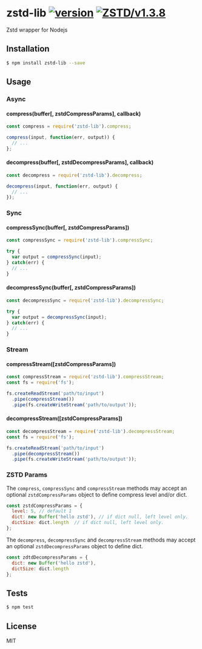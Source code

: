 zstd-lib [![version](https://img.shields.io/npm/v/zstd-lib.svg)](https://www.npmjs.com/package/zstd-lib) [![ZSTD/v1.3.8](https://img.shields.io/badge/ZSTD-v1.3.8-green.svg)](https://github.com/facebook/zstd/releases/tag/v1.3.8)
=====

Zstd wrapper for Nodejs

## Installation

```bash
$ npm install zstd-lib --save
```

## Usage

### Async

#### compress(buffer[, zstdCompressParams], callback)

```javascript
const compress = require('zstd-lib').compress;

compress(input, function(err, output)) {
  // ...
};
```
#### decompress(buffer[, zstdDecompressParams], callback)

```javascript
const decompress = require('zstd-lib').decompress;

decompress(input, function(err, output) {
  // ...
});
```

### Sync

#### compressSync(buffer[, zstdCompressParams])

```javascript
const compressSync = require('zstd-lib').compressSync;

try {
  var output = compressSync(input);
} catch(err) {
  // ...
}
```

#### decompressSync(buffer[, zstdCompressParams])

```javascript
const decompressSync = require('zstd-lib').decompressSync;

try {
  var output = decompressSync(input);
} catch(err) {
  // ...
}
```

### Stream

#### compressStream([zstdCompressParams])

```javascript
const compressStream = require('zstd-lib').compressStream;
const fs = require('fs');

fs.createReadStream('path/to/input')
  .pipe(compressStream())
  .pipe(fs.createWriteStream('path/to/output'));
```

#### decompressStream([zstdCompressParams])

```javascript
const decompressStream = require('zstd-lib').decompressStream;
const fs = require('fs');

fs.createReadStream('path/to/input')
  .pipe(decompressStream())
  .pipe(fs.createWriteStream('path/to/output'));
```

### ZSTD Params

The `compress`, `compressSync` and `compressStream` methods may accept an optional `zstdCompressParams` object to define compress level and/or dict.

```javascript
const zstdCompressParams = {
  level: 5, // default 1
  dict: new Buffer('hello zstd'), // if dict null, left level only.
  dictSize: dict.length  // if dict null, left level only.
};
```

The `decompress`, `decompressSync` and `decompressStream` methods may accept an optional `zstdDecompressParams` object to define dict.

```javascript
const zdtdDecompressParams = {
  dict: new Buffer('hello zstd'),
  dictSize: dict.length
};
```

## Tests

```sh
$ npm test
```

## License
MIT
